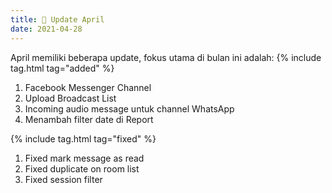 ```yaml
---
title: 🚀 Update April
date: 2021-04-28
---
```


April memiliki beberapa update, fokus utama di bulan ini adalah: 
{% include tag.html tag="added" %}
1. Facebook Messenger Channel 
2. Upload Broadcast List
3. Incoming audio message untuk channel WhatsApp
4. Menambah filter date di Report

{% include tag.html tag="fixed" %}

1. Fixed mark message as read
2. Fixed duplicate on room list
3. Fixed session filter